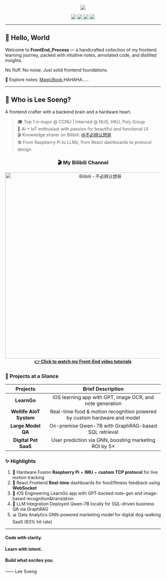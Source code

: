 <p align="center">
  <img src="https://capsule-render.vercel.app/api?type=waving&color=0:00c6ff,100:0072ff&height=240&section=header&text=FrontEnd%20Process&fontSize=50&fontColor=ffffff&desc=Curated%20Frontend%20Learning%20Notes%20by%20Lee%20Soeng&descAlign=center&descSize=16" />
</p>

<p align="center">
  <img src="https://img.shields.io/badge/HTML5-E34F26?style=flat&logo=html5&logoColor=white" />
  <img src="https://img.shields.io/badge/CSS3-1572B6?style=flat&logo=css3&logoColor=white" />
  <img src="https://img.shields.io/badge/JavaScript-F7DF1E?style=flat&logo=javascript&logoColor=black" />
  <img src="https://img.shields.io/badge/Status-In%20Progress-blueviolet?style=flat" />
</p>

---

## 👋 Hello, World

Welcome to **FrontEnd_Process** — a handcrafted collection of my frontend learning journey, packed with intuitive notes, annotated code, and distilled insights.

No fluff. No noise. Just solid frontend foundations.

📘 Explore notes: [MagicBook ](https://github.com/lixiang0618/FrontEnd_Process/blob/main/NOTE/NOTE.md) HAHAHA.....

---



## 🧠 Who is Lee Soeng?

A frontend crafter with a backend brain and a hardware heart.

> 🎓 Top 1 in major @ CCNU | Interned @ NUS, HKU, Poly Group  
> 🤖 AI + IoT enthusiast with passion for beautiful and functional UI  
> 🎬 Knowledge sharer on Bilibili: [@不必辨认想哥](https://space.bilibili.com/314042033)  
> 🛠️ From Raspberry Pi to LLMs, from React dashboards to protocol design  


<h3 align="center">🎬 My Bilibili Channel</h3>

<p align="center">
  <a href="https://space.bilibili.com/314042033" target="_blank">
    <img src="https://i0.hdslb.com/bfs/archive/dc3217add3aaa3ae50f89eae57e32cbf2f81c9e0.jpg@672w_378h_1c.webp" alt="Bilibili - 不必辨认想哥" width="600">
    <br>
    <strong>👉 Click to watch my Front-End video tutorials</strong>
  </a>
</p>

### **📌 Projects at a Glance**
| **Projects** | **Brief Description** |
|:---------------------------:|:---------------------------------------------------------------:|
| **LearnGo**                 | iOS learning app with GPT, image OCR, and note generation       |
| **Wellife AIoT System**     | Real-time food & motion recognition powered by custom hardware and model |
| **Large Model QA**          | On-premise Qwen-7B with GraphRAG-based SQL retrieval            |
| **Digital Pet SaaS**        | User prediction via GNN, boosting marketing ROI by 5×           |



### ✨ Highlights
1. 🔧 Hardware Fusion	**Raspberry Pi** + **IMU** + **custom TCP protocol** for live motion tracking
2. 🎨 React Frontend	**Real-time** dashboards for food/fitness feedback using **WebSocket**
3. 📱 iOS Engineering	LearnGo app with GPT-backed note-gen and image-based recognition&translation
4. 🤖 LLM Integration	Deployed Qwen-7B locally for SQL-driven business QA via GraphRAG
5. 📊 Data Analytics	GNN-powered marketing model for digital dog-walking SaaS (83% hit rate)






---
#### **Code with clarity.**  
#### **Learn with intent.**  
#### **Build what excites you.**

—— Lee Soeng 



